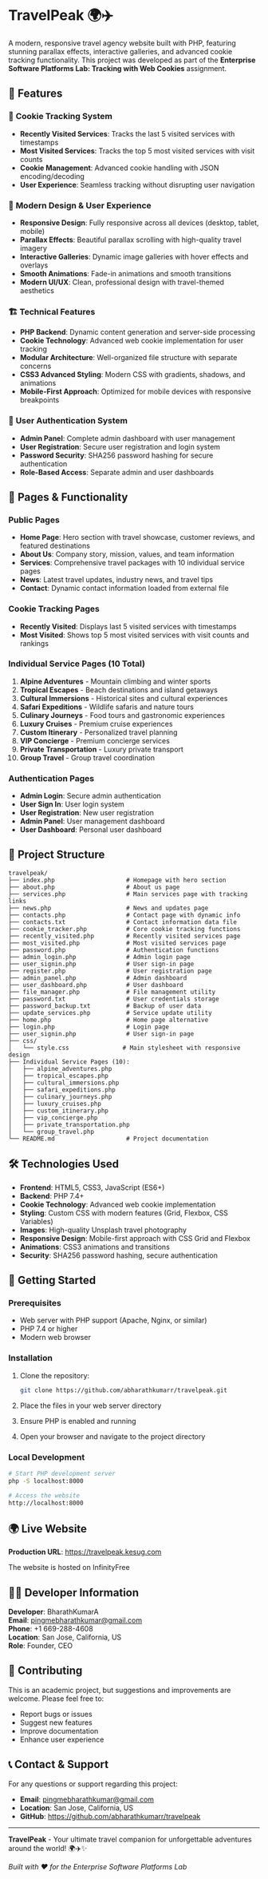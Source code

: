 # TravelPeak 🌍✈️

A modern, responsive travel agency website built with PHP, featuring stunning parallax effects, interactive galleries, and advanced cookie tracking functionality. This project was developed as part of the **Enterprise Software Platforms Lab: Tracking with Web Cookies** assignment.

## 🌟 Features

### 🍪 **Cookie Tracking System**
- **Recently Visited Services**: Tracks the last 5 visited services with timestamps
- **Most Visited Services**: Tracks the top 5 most visited services with visit counts
- **Cookie Management**: Advanced cookie handling with JSON encoding/decoding
- **User Experience**: Seamless tracking without disrupting user navigation

### 🎨 **Modern Design & User Experience**
- **Responsive Design**: Fully responsive across all devices (desktop, tablet, mobile)
- **Parallax Effects**: Beautiful parallax scrolling with high-quality travel imagery
- **Interactive Galleries**: Dynamic image galleries with hover effects and overlays
- **Smooth Animations**: Fade-in animations and smooth transitions
- **Modern UI/UX**: Clean, professional design with travel-themed aesthetics

### 🏗️ **Technical Features**
- **PHP Backend**: Dynamic content generation and server-side processing
- **Cookie Technology**: Advanced web cookie implementation for user tracking
- **Modular Architecture**: Well-organized file structure with separate concerns
- **CSS3 Advanced Styling**: Modern CSS with gradients, shadows, and animations
- **Mobile-First Approach**: Optimized for mobile devices with responsive breakpoints

### 🔐 **User Authentication System**
- **Admin Panel**: Complete admin dashboard with user management
- **User Registration**: Secure user registration and login system
- **Password Security**: SHA256 password hashing for secure authentication
- **Role-Based Access**: Separate admin and user dashboards

## 📱 **Pages & Functionality**

### **Public Pages**
- **Home Page**: Hero section with travel showcase, customer reviews, and featured destinations
- **About Us**: Company story, mission, values, and team information
- **Services**: Comprehensive travel packages with 10 individual service pages
- **News**: Latest travel updates, industry news, and travel tips
- **Contact**: Dynamic contact information loaded from external file

### **Cookie Tracking Pages**
- **Recently Visited**: Displays last 5 visited services with timestamps
- **Most Visited**: Shows top 5 most visited services with visit counts and rankings

### **Individual Service Pages (10 Total)**
1. **Alpine Adventures** - Mountain climbing and winter sports
2. **Tropical Escapes** - Beach destinations and island getaways
3. **Cultural Immersions** - Historical sites and cultural experiences
4. **Safari Expeditions** - Wildlife safaris and nature tours
5. **Culinary Journeys** - Food tours and gastronomic experiences
6. **Luxury Cruises** - Premium cruise experiences
7. **Custom Itinerary** - Personalized travel planning
8. **VIP Concierge** - Premium concierge services
9. **Private Transportation** - Luxury private transport
10. **Group Travel** - Group travel coordination

### **Authentication Pages**
- **Admin Login**: Secure admin authentication
- **User Sign In**: User login system
- **User Registration**: New user registration
- **Admin Panel**: User management dashboard
- **User Dashboard**: Personal user dashboard


## 📁 **Project Structure**

```
travelpeak/
├── index.php                    # Homepage with hero section
├── about.php                    # About us page
├── services.php                 # Main services page with tracking links
├── news.php                     # News and updates page
├── contacts.php                 # Contact page with dynamic info
├── contacts.txt                 # Contact information data file
├── cookie_tracker.php           # Core cookie tracking functions
├── recently_visited.php         # Recently visited services page
├── most_visited.php             # Most visited services page
├── password.php                 # Authentication functions
├── admin_login.php              # Admin login page
├── user_signin.php              # User sign-in page
├── register.php                 # User registration page
├── admin_panel.php              # Admin dashboard
├── user_dashboard.php           # User dashboard
├── file_manager.php             # File management utility
├── password.txt                 # User credentials storage
├── password_backup.txt          # Backup of user data
├── update_services.php          # Service update utility
├── home.php                     # Home page alternative
├── login.php                    # Login page
├── user_signin.php              # User sign-in page
├── css/
│   └── style.css               # Main stylesheet with responsive design
├── Individual Service Pages (10):
│   ├── alpine_adventures.php
│   ├── tropical_escapes.php
│   ├── cultural_immersions.php
│   ├── safari_expeditions.php
│   ├── culinary_journeys.php
│   ├── luxury_cruises.php
│   ├── custom_itinerary.php
│   ├── vip_concierge.php
│   ├── private_transportation.php
│   └── group_travel.php
└── README.md                    # Project documentation
```

## 🛠️ **Technologies Used**

- **Frontend**: HTML5, CSS3, JavaScript (ES6+)
- **Backend**: PHP 7.4+
- **Cookie Technology**: Advanced web cookie implementation
- **Styling**: Custom CSS with modern features (Grid, Flexbox, CSS Variables)
- **Images**: High-quality Unsplash travel photography
- **Responsive Design**: Mobile-first approach with CSS Grid and Flexbox
- **Animations**: CSS3 animations and transitions
- **Security**: SHA256 password hashing, secure authentication


## 🚀 **Getting Started**

### **Prerequisites**
- Web server with PHP support (Apache, Nginx, or similar)
- PHP 7.4 or higher
- Modern web browser

### **Installation**
1. Clone the repository:
   ```bash
   git clone https://github.com/abharathkumarr/travelpeak.git
   ```

2. Place the files in your web server directory

3. Ensure PHP is enabled and running

4. Open your browser and navigate to the project directory

### **Local Development**
```bash
# Start PHP development server
php -S localhost:8000

# Access the website
http://localhost:8000
```

## 🌍 **Live Website**

**Production URL**: https://travelpeak.kesug.com

The website is hosted on InfinityFree 

## 👨‍💻 **Developer Information**

**Developer**: BharathKumarA  
**Email**: pingmebharathkumar@gmail.com  
**Phone**: +1 669-288-4608  
**Location**: San Jose, California, US  
**Role**: Founder, CEO

## 🤝 **Contributing**

This is an academic project, but suggestions and improvements are welcome. Please feel free to:

- Report bugs or issues
- Suggest new features
- Improve documentation
- Enhance user experience

## 📞 **Contact & Support**

For any questions or support regarding this project:

- **Email**: pingmebharathkumar@gmail.com
- **Location**: San Jose, California, US
- **GitHub**: https://github.com/abharathkumarr/travelpeak

---

**TravelPeak** - Your ultimate travel companion for unforgettable adventures around the world! 🌍✈️✨

*Built with ❤️ for the Enterprise Software Platforms Lab*
